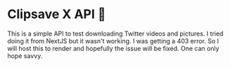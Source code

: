 # Clipsave X API 🚀

This is a simple API to test downloading Twitter videos and pictures. I tried doing it from NextJS but it wasn't working. I was getting a 403 error. So I will host this to render and hopefully the issue will be fixed. One can only hope savvy.
